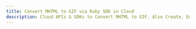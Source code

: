 ---title: Convert MHTML to GIF via Ruby SDK in Clouddescription: Cloud APIs & SDKs to Convert MHTML to GIF. Also Create, Edit & Render Microsoft Word & OpenOffice documents in the Cloud.---
